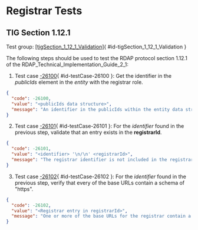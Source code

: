 # Registrar Tests

## TIG Section 1.12.1

Test group: [[tigSection_1_12_1_Validation]](#id-tigSection_1_12_1_Validation){ #id-tigSection_1_12_1_Validation }

The following steps should be used to test the RDAP protocol section 1.12.1 of the RDAP_Technical_Implementation_Guide_2_1:

1. Test case [-26100](#id-testCase-26100){ #id-testCase-26100 }: Get the identifier in the _publicIds_ element in the _entity_ with the registrar role.
``` json
{
  "code": -26100,
  "value": "<publicIds data structure>",
  "message": "An identifier in the publicIds within the entity data structure with the registrar role was not found. See section 1.12.1 of the RDAP_Technical_Implementation_Guide_2_1."
}
```
2. Test case [-26101](#id-testCase-26101){ #id-testCase-26101 }: For the _identifier_ found in the previous step, validate that an entry exists in the **registrarId**.
``` json
{
  "code": -26101,
  "value": "<identifier> '\n/\n' <registrarId>",
  "message": "The registrar identifier is not included in the registrarId. See section 1.12.1 of the RDAP_Technical_Implementation_Guide_2_1."
}
```
3. Test case [-26102](#id-testCase-26102){ #id-testCase-26102 }: For the _identifier_ found in the previous step, verify that every of the base URLs contain a schema of "https".
``` json
{
  "code": -26102,
  "value": "<Registrar entry in registrarId>",
  "message": "One or more of the base URLs for the registrar contain a schema different from https. See section 1.2 of the RDAP_Technical_Implementation_Guide_2_1."
}
```
